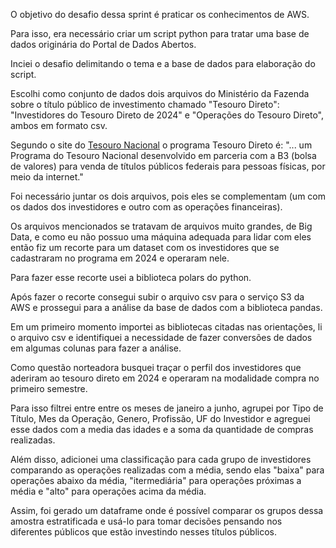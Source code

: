 O objetivo do desafio dessa sprint é praticar os conhecimentos de AWS.

Para isso, era necessário criar um script python para tratar uma base de dados originária do Portal de Dados Abertos. 

Inciei o desafio delimitando o tema e a base de dados para elaboração do script.

Escolhi como conjunto de dados dois arquivos do Ministério da Fazenda sobre o título público de investimento chamado "Tesouro Direto": 
"Investidores do Tesouro Direto de 2024" e "Operações do Tesouro Direto", ambos em formato csv. 

Segundo o site do [Tesouro Nacional](https://www.tesourotransparente.gov.br/temas/divida-publica-federal/tesouro-direto) o programa Tesouro Direto é: "... um Programa do Tesouro Nacional desenvolvido em parceria com a B3 (bolsa de valores) para venda de títulos públicos federais para pessoas físicas, por meio da internet."

Foi necessário juntar os dois arquivos, pois eles se complementam (um com os dados dos investidores e outro com as operações financeiras).

Os arquivos mencionados se tratavam de arquivos muito grandes, de Big Data, e como eu não possuo uma máquina adequada para lidar com eles então fiz um recorte para um dataset com os investidores que se cadastraram no programa em 2024 e operaram nele. 

Para fazer esse recorte usei a biblioteca polars do python.

Após fazer o recorte consegui subir o arquivo csv para o serviço S3 da AWS e prossegui para a análise da base de dados com a biblioteca pandas.

Em um primeiro momento importei as bibliotecas citadas nas orientações, li o arquivo csv e identifiquei a necessidade de fazer conversões de dados em algumas colunas para fazer a análise. 

Como questão norteadora busquei traçar o perfil  dos investidores que aderiram ao tesouro direto em 2024 e operaram na modalidade compra no primeiro semestre. 

Para isso filtrei entre entre os meses de janeiro a junho, agrupei por Tipo de Título, Mes da Operação, Genero, Profissão, UF do Investidor e agreguei esse dados com a media das idades e a soma da quantidade de compras realizadas. 

Além disso, adicionei uma classificação para cada grupo de investidores comparando as operações realizadas com a média, sendo elas "baixa" para operações abaixo da média, "itermediária" para operações próximas a média e "alto" para operações acima da média. 

Assim, foi gerado um dataframe onde é possível comparar os grupos dessa amostra estratificada e usá-lo para tomar decisões pensando nos diferentes públicos que estão investindo nesses títulos públicos. 
